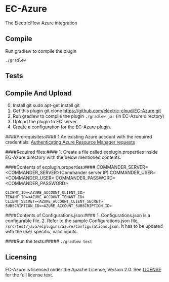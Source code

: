 EC-Azure
============

The ElectricFlow Azure integration

## Compile ##

Run gradlew to compile the plugin

`./gradlew`

## Tests ##

## Compile And Upload ##
0. Install git
   sudo apt-get install git
1. Get this plugin
   git clone https://github.com/electric-cloud/EC-Azure.git
2. Run gradlew to compile the plugin
   `./gradlew jar` (in EC-Azure directory)
3. Upload the plugin to EC server
4. Create a configuration for the EC-Azure plugin.

####Prerequisites:####
    1.An existing Azure account with the required credentials:
      [Authenticating Azure Resource Manager requests](https://azure.microsoft.com/en-us/documentation/articles/resource-group-create-service-principal-portal/)

####Required files:####
    1. Create a file called ecplugin.properties inside EC-Azure directory with the below mentioned contents.

####Contents of ecplugin.properties:####
    COMMANDER_SERVER=<COMMANDER_SERVER>(Commander server IP)
    COMMANDER_USER=<COMMANDER_USER>
    COMMANDER_PASSWORD=<COMMANDER_PASSWORD>

    CLIENT_ID=<AZURE_ACCOUNT_CLIENT_ID>
    TENANT_ID=<AZURE_ACCOUNT_TENANT_ID>
    CLIENT_SECRET=<AZURE_ACCOUNT_CLIENT_SECRET>
    SUBSCRIPTION_ID=<AZURE_ACCOUNT_SUBSCRIPTION_ID>

####Contents of Configurations.json:####
    1. Configurations.json is a configurable file.
    2. Refer to the sample Configurations.json file, `/src/test/java/ecplugins/azure/Configurations.json`. It has to be updated with the user specific, valid inputs.
   
####Run the tests:#####
`./gradlew test`

## Licensing ##
EC-Azure is licensed under the Apache License, Version 2.0. See [LICENSE](https://github.com/electric-cloud/EC-Azure/blob/master/LICENSE) for the full license text.

